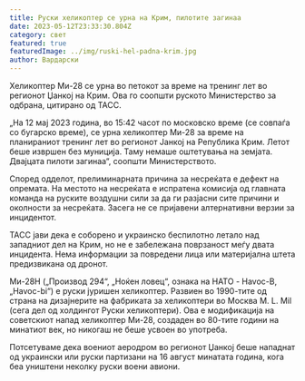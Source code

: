 ```yaml
---
title: Руски хеликоптер се урна на Крим, пилотите загинаа
date: 2023-05-12T23:33:30.804Z
category: свет
featured: true
featuredImage: ../img/ruski-hel-padna-krim.jpg
author: Вардарски
---
```

Хеликоптер Ми-28 се урна во петокот за време на тренинг лет во регионот Џанкој на Крим. Ова го соопшти руското Министерство за одбрана, цитирано од ТАСС.

„На 12 мај 2023 година, во 15:42 часот по московско време (се совпаѓа со бугарско време), се урна хеликоптер Ми-28 за време на планираниот тренинг лет во регионот Јанкој на Република Крим. Летот беше извршен без муниција. Таму немаше оштетувања на земјата. Двајцата пилоти загинаа“, соопшти Министерството.

Според одделот, прелиминарната причина за несреќата е дефект на опремата. На местото на несреќата е испратена комисија од главната команда на руските воздушни сили за да ги разјасни сите причини и околности за несреќата. Засега не се пријавени алтернативни верзии за инцидентот.

ТАСС јави дека е соборено и украинско беспилотно летало над западниот дел на Крим, но не е забележана поврзаност меѓу двата инцидента. Нема информации за повредени лица или материјална штета предизвикана од дронот.

Ми-28Н („Производ 294“, „Ноќен ловец“, ознака на НАТО - Havoc-B, „Havoc-bi“) е руски јуришен хеликоптер. Развиен во 1990-тите од страна на дизајнерите на фабриката за хеликоптери во Москва M. L. Mil (сега дел од холдингот Руски хеликоптери). Ова е модификација на советскиот напад хеликоптер Ми-28, создаден во 80-тите години на минатиот век, но никогаш не беше усвоен во употреба.

Потсетуваме дека воениот аеродром во регионот Џанкој беше нападнат од украински или руски партизани на 16 август минатата година, кога беа уништени неколку руски воени авиони.